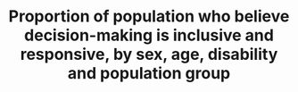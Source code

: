 ---
sdg_goal: 16
layout: indicator
indicator: 16.7.2
indicator_variable: null
graph: null
graph_type_description: null
graph_status_notes: unk
variable_description: null
variable_notes: null
un_designated_tier: '3'
un_custodial_agency: UNDP
target_id: '16.7'
title: >-
  Proportion  of  population  who  believe  decision-making  is  inclusive  and  responsive,  by  sex,  age,  disability  and  population  group
permalink: /16-7-2/
has_metadata: false
goal_meta_link: 'http://unstats.un.org/sdgs/files/metadata-compilation/Metadata-Goal-16.pdf'
goal_meta_link_page: 28
indicator_name: >-
  Proportion  of  population  who  believe  decision-making  is  inclusive  and  responsive,  by  sex,  age,  disability  and  population  group
target: >-
  Ensure  responsive,  inclusive,  participatory  and  representative  decision-making  at  all  levels.
source_title: null
source_notes: null
published: true  

---
